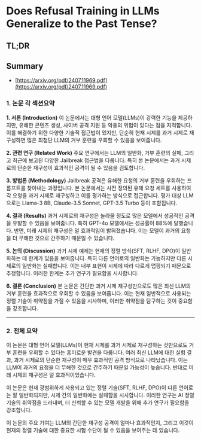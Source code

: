# Does Refusal Training in LLMs Generalize to the Past Tense?
## TL;DR
## Summary
- [https://arxiv.org/pdf/2407.11969.pdf](https://arxiv.org/pdf/2407.11969.pdf)

### 1. 논문 각 섹션요약

**1. 서론 (Introduction)**
이 논문에서는 대형 언어 모델(LLMs)이 강력한 기능을 제공하지만, 유해한 콘텐츠 생성, 사이버 공격 지원 등 악용의 위험이 있다는 점을 지적합니다. 이를 해결하기 위한 다양한 기술적 접근법이 있지만, 단순히 현재 시제를 과거 시제로 재구성하면 많은 최첨단 LLM의 거부 훈련을 우회할 수 있음을 보여줍니다.

**2. 관련 연구 (Related Work)**
주요 연구에서는 LLM의 일반화, 거부 훈련의 실패, 그리고 최근에 보고된 다양한 Jailbreak 접근법을 다룹니다. 특히 본 논문에서는 과거 시제로의 단순한 재구성이 효과적인 공격이 될 수 있음을 검토합니다.

**3. 방법론 (Methodology)**
Jailbreak 공격은 유해한 요청의 거부 훈련을 우회하는 프롬프트를 찾아내는 과정입니다. 본 논문에서는 사전 정의된 유해 요청 세트를 사용하여 각 요청을 과거 시제로 재구성하고 이를 평가하는 방식으로 접근합니다. 평가 대상 LLM으로는 Llama-3 8B, Claude-3.5 Sonnet, GPT-3.5 Turbo 등이 포함됩니다.

**4. 결과 (Results)**
과거 시제로의 재구성은 놀라울 정도로 많은 모델에서 성공적인 공격을 유발할 수 있음을 보여줍니다. 특히 GPT-4o 모델에서는 성공률이 88%에 달했습니다. 반면, 미래 시제의 재구성은 덜 효과적임이 밝혀졌습니다. 이는 모델이 과거의 요청을 더 무해한 것으로 간주하기 때문일 수 있습니다.

**5. 논의 (Discussion)**
과거 시제 예제는 현재의 정렬 방식(SFT, RLHF, DPO)이 일반화하는 데 한계가 있음을 보여줍니다. 특히 다른 언어로의 일반화는 가능하지만 다른 시제로의 일반화는 실패합니다. 이는 내부 표현이 시제에 따라 다르게 맵핑되기 때문으로 추정합니다. 이러한 한계는 추가 연구가 필요함을 시사합니다.

**6. 결론 (Conclusion)**
본 논문은 간단한 과거 시제 재구성만으로도 많은 최신 LLM의 거부 훈련을 효과적으로 우회할 수 있음을 보여줍니다. 이는 현재 일반적으로 사용되는 정렬 기술이 취약점을 가질 수 있음을 시사하며, 이러한 취약점을 탐구하는 것이 중요함을 강조합니다.

---

### 2. 전체 요약

이 논문은 대형 언어 모델(LLMs)이 현재 시제를 과거 시제로 재구성하는 것만으로도 거부 훈련을 우회할 수 있다는 흥미로운 발견을 다룹니다. 여러 최신 LLM에 대한 실험 결과, 과거 시제로의 단순한 재구성이 매우 효과적인 공격 방식으로 나타났습니다. 이는 LLM이 과거의 요청을 더 무해한 것으로 간주하기 때문일 가능성이 높습니다. 반대로 미래 시제의 재구성은 덜 효과적이었습니다.

이 논문은 현재 광범위하게 사용되고 있는 정렬 기술(SFT, RLHF, DPO)이 다른 언어로는 잘 일반화되지만, 시제 간의 일반화에는 실패함을 시사합니다. 이러한 연구는 AI 정렬 기술의 취약점을 드러내며, 더 신뢰할 수 있는 모델 개발을 위해 추가 연구가 필요함을 강조합니다.

이 논문의 주요 기여는 LLM의 간단한 재구성 공격이 얼마나 효과적인지, 그리고 이것이 현재의 정렬 기술에 대한 중요한 시험 수단이 될 수 있음을 보여주는 데 있습니다.
